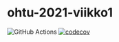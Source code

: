 # ohtu-2021-viikko1
![GitHub Actions](https://github.com/D3lux3/ohtu-2021-viikko1/workflows/CI/badge.svg)
[![codecov](https://codecov.io/gh/D3lux3/ohtu-2021-viikko1/branch/main/graph/badge.svg?token=DPQPVSK4N5)](https://codecov.io/gh/D3lux3/ohtu-2021-viikko1)
